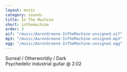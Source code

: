```yaml
---
layout: music
category: sounds
title: In The Machine
short: inthemachine
order: 3
aif: "/music/AaronGreene-InTheMachine-unsigned.aif"
mp3: "/music/AaronGreene-InTheMachine-unsigned.mp3"
ogg: "/music/AaronGreene-InTheMachine-unsigned.ogg"
---
```


Surreal / Otherworldly / Dark<br />
Psychedelic industrial guitar @ 2:02<br />
<br />